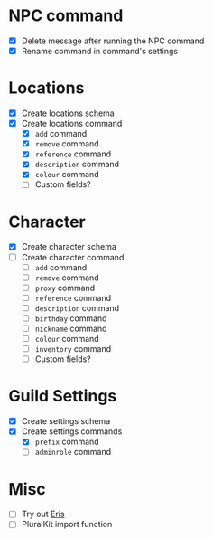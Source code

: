 # NPC command
- [x] Delete message after running the NPC command
- [x] Rename command in command's settings

# Locations
- [x] Create locations schema
- [x] Create locations command
  - [x] `add` command
  - [x] `remove` command
  - [x] `reference` command
  - [x] `description` command
  - [x] `colour` command
  - [ ] Custom fields?

# Character
- [x] Create character schema
- [ ] Create character command
  - [ ] `add` command
  - [ ] `remove` command
  - [ ] `proxy` command
  - [ ] `reference` command
  - [ ] `description` command
  - [ ] `birthday` command
  - [ ] `nickname` command
  - [ ] `colour` command
  - [ ] `inventory` command
  - [ ] Custom fields?

# Guild Settings
- [x] Create settings schema
- [x] Create settings commands
  - [x] `prefix` command
  - [ ] `adminrole` command

# Misc
- [ ] Try out [Eris](https://abal.moe/Eris/)
- [ ] PluralKit import function
